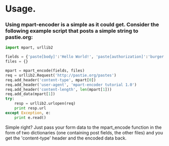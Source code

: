 <h1>Usage.</h1>
<h3>Using mpart-encoder is a simple as it could get. Consider the following example script that posts a simple string to pastie.org:</h3>

```python
import mpart, urllib2

fields = {'paste[body]':'Hello World!', 'paste[authorization]':'burger', 'paste[restricted]':'0','paste[parser_id]':'4','key':'','lang':''}
files = {}

mpart = mpart_encode(fields, files)
req = urllib2.Request('http://pastie.org/pastes')
req.add_header('content-type', mpart[0])
req.add_header('user-agent', 'mpart-encoder tutorial 1.0')
req.add_header('content-length', len(mpart[1]))
req.add_data(mpart[1])
try:
	resp = urllib2.urlopen(req)
	print resp.url
except Exception, e:
	print e.read()
```

Simple right? Just pass your form data to the mpart_encode function in the form of two dictionaries (one containing post fields, the other files) and you get the 'content-type' header and the encoded data back.


